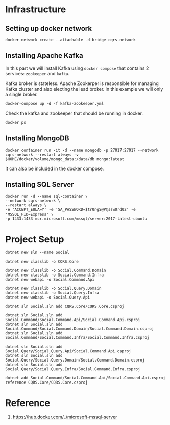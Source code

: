 # Infrastructure

## Setting up docker network

```
docker network create --attachable -d bridge cqrs-network
```

## Installing Apache Kafka
In this part we will install Kafka using <code>docker compose</code> that contains 2 services: <code>zookeeper</code> and <code>kafka</code>.

Kafka broker is stateless. Apache Zookerper is responsible for managing Kafka cluster and also electing the lead broker. In this example we will only a single broker.

```
docker-compose up -d -f kafka-zookeeper.yml
```

Check the kafka and zookeeper that should be running in docker.

```
docker ps
```

## Installing MongoDB

```
docker container run -it -d --name mongodb -p 27017:27017 --network cqrs-network --restart always -v $HOME/docker/volume/mongo_data:/data/db mongo:latest
```

It can also be included in the docker compose.

## Installing SQL Server 
```
docker run -d --name sql-container \
--network cqrs-network \
--restart always \
-e 'ACCEPT_EULA=Y' -e 'SA_PASSWORD=$tr0ngS@P@ssw0rd02' -e 'MSSQL_PID=Express' \
-p 1433:1433 mcr.microsoft.com/mssql/server:2017-latest-ubuntu 
```

# Project Setup

```
dotnet new sln --name Social
```

```
dotnet new classlib -o CQRS.Core
```

```
dotnet new classlib -o Social.Command.Domain
dotnet new classlib -o Social.Command.Infra
dotnet new webapi -o Social.Command.Api
```

```
dotnet new classlib -o Social.Query.Domain
dotnet new classlib -o Social.Query.Infra
dotnet new webapi -o Social.Query.Api
```

```
dotnet sln Social.sln add CQRS.Core/CQRS.Core.csproj

dotnet sln Social.sln add Social.Command/Social.Command.Api/Social.Command.Api.csproj
dotnet sln Social.sln add Social.Command/Social.Command.Domain/Social.Command.Domain.csproj
dotnet sln Social.sln add Social.Command/Social.Command.Infra/Social.Command.Infra.csproj

dotnet sln Social.sln add Social.Query/Social.Query.Api/Social.Command.Api.csproj
dotnet sln Social.sln add Social.Query/Social.Query.Domain/Social.Command.Domain.csproj
dotnet sln Social.sln add Social.Query/Social.Query.Infra/Social.Command.Infra.csproj
```

```
dotnet add Social.Command/Social.Command.Api/Social.Command.Api.csproj reference CQRS.Core/CQRS.Core.csproj
```
# Reference
1. https://hub.docker.com/_/microsoft-mssql-server